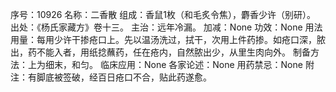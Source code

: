 序号：10926
名称：二香散
组成：香鼠1枚（和毛炙令焦），麝香少许（别研）。
出处：《杨氏家藏方》卷十三。
主治：远年冷漏。
加减：None
功效：None
用法用量：每用少许干掺疮口上。先以温汤洗过，拭干，次用上件药掺。如疮口深，脓出，药不能入者，用纸捻蘸药，任在疮内，自然脓出少，从里生肉向外。
制备方法：上为细末，和匀。
临床应用：None
各家论述：None
用药禁忌：None
附注：有脚底被签破，经百日疮口不合，贴此药遂愈。
